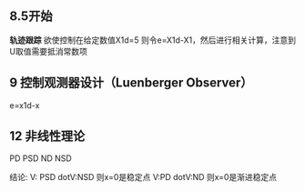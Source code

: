 ## 8.5开始
**轨迹跟踪**
欲使控制在给定数值X1d=5
则令e=X1d-X1，然后进行相关计算，注意到U取值需要抵消常数项

## 9 控制观测器设计（Luenberger Observer）
e=x1d-x


## 12 非线性理论
PD PSD ND NSD

结论:
V: PSD
dotV:NSD
则x=0是稳定点
V:PD
dotV:ND
则x=0是渐进稳定点
